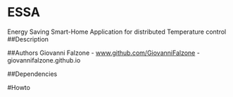 # ESSA
Energy Saving Smart-Home Application for distributed Temperature control
##Description

##Authors
Giovanni Falzone - www.github.com/GiovanniFalzone - giovannifalzone.github.io

##Dependencies

#Howto